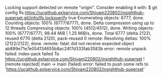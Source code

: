 Locking support detected on remote "origin". Consider enabling it with:
  $ git config lfs.https://ucgithub.exlservice.com/Shivam220802/insighthub-superset.git/info/lfs.locksverify true
Enumerating objects: 6777, done.
Counting objects: 100% (6777/6777), done.
Delta compression using up to 12 threads
Compressing objects: 100% (4512/4512), done.
Writing objects: 100% (6777/6777), 98.44 MiB | 1.25 MiB/s, done.
Total 6777 (delta 2122), reused 6770 (delta 2120), pack-reused 0
remote: Resolving deltas: 100% (2122/2122), done.
remote: fatal: did not receive expected object ab899e71e7e054134655b8ac24f7d333fab3583b
error: remote unpack failed: index-pack failed
To https://ucgithub.exlservice.com/Shivam220802/insighthub-superset
 ! [remote rejected] main -> main (failed)
error: failed to push some refs to 'https://ucgithub.exlservice.com/Shivam220802/insighthub-superset'
